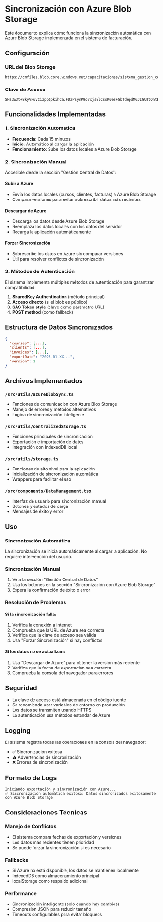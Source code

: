 # Sincronización con Azure Blob Storage

Este documento explica cómo funciona la sincronización automática con Azure Blob Storage implementada en el sistema de facturación.

## Configuración

### URL del Blob Storage
```
https://cmfiles.blob.core.windows.net/capacitaciones/sistema_gestion_completo.json
```

### Clave de Acceso
```
SHs3w3t+8kyVPuvCizpptpkihCaJFDzPsynP9o7xjsBlCssK0ez+GbTdepdMGJIGUBtQntBbrQMWiHfRkyBl5Q==
```

## Funcionalidades Implementadas

### 1. Sincronización Automática
- **Frecuencia**: Cada 15 minutos
- **Inicio**: Automático al cargar la aplicación
- **Funcionamiento**: Sube los datos locales a Azure Blob Storage

### 2. Sincronización Manual
Accesible desde la sección "Gestión Central de Datos":

#### Subir a Azure
- Envía los datos locales (cursos, clientes, facturas) a Azure Blob Storage
- Compara versiones para evitar sobrescribir datos más recientes

#### Descargar de Azure
- Descarga los datos desde Azure Blob Storage
- Reemplaza los datos locales con los datos del servidor
- Recarga la aplicación automáticamente

#### Forzar Sincronización
- Sobrescribe los datos en Azure sin comparar versiones
- Útil para resolver conflictos de sincronización

### 3. Métodos de Autenticación
El sistema implementa múltiples métodos de autenticación para garantizar compatibilidad:

1. **SharedKey Authentication** (método principal)
2. **Acceso directo** (si el blob es público)
3. **SAS Token style** (clave como parámetro URL)
4. **POST method** (como fallback)

## Estructura de Datos Sincronizados

```json
{
  "courses": [...],
  "clients": [...],
  "invoices": [...],
  "exportDate": "2025-01-XX...",
  "version": 2
}
```

## Archivos Implementados

### `/src/utils/azureBlobSync.ts`
- Funciones de comunicación con Azure Blob Storage
- Manejo de errores y métodos alternativos
- Lógica de sincronización inteligente

### `/src/utils/centralizedStorage.ts`
- Funciones principales de sincronización
- Exportación e importación de datos
- Integración con IndexedDB local

### `/src/utils/storage.ts`
- Funciones de alto nivel para la aplicación
- Inicialización de sincronización automática
- Wrappers para facilitar el uso

### `/src/components/DataManagement.tsx`
- Interfaz de usuario para sincronización manual
- Botones y estados de carga
- Mensajes de éxito y error

## Uso

### Sincronización Automática
La sincronización se inicia automáticamente al cargar la aplicación. No requiere intervención del usuario.

### Sincronización Manual
1. Ve a la sección "Gestión Central de Datos"
2. Usa los botones en la sección "Sincronización con Azure Blob Storage"
3. Espera la confirmación de éxito o error

### Resolución de Problemas

#### Si la sincronización falla:
1. Verifica la conexión a internet
2. Comprueba que la URL de Azure sea correcta
3. Verifica que la clave de acceso sea válida
4. Usa "Forzar Sincronización" si hay conflictos

#### Si los datos no se actualizan:
1. Usa "Descargar de Azure" para obtener la versión más reciente
2. Verifica que la fecha de exportación sea correcta
3. Comprueba la consola del navegador para errores

## Seguridad

- La clave de acceso está almacenada en el código fuente
- Se recomienda usar variables de entorno en producción
- Los datos se transmiten usando HTTPS
- La autenticación usa métodos estándar de Azure

## Logging

El sistema registra todas las operaciones en la consola del navegador:
- ✅ Sincronización exitosa
- ⚠️ Advertencias de sincronización
- ❌ Errores de sincronización

## Formato de Logs

```
Iniciando exportación y sincronización con Azure...
✅ Sincronización automática exitosa: Datos sincronizados exitosamente con Azure Blob Storage
```

## Consideraciones Técnicas

### Manejo de Conflictos
- El sistema compara fechas de exportación y versiones
- Los datos más recientes tienen prioridad
- Se puede forzar la sincronización si es necesario

### Fallbacks
- Si Azure no está disponible, los datos se mantienen localmente
- IndexedDB como almacenamiento principal
- localStorage como respaldo adicional

### Performance
- Sincronización inteligente (solo cuando hay cambios)
- Compresión JSON para reducir tamaño
- Timeouts configurables para evitar bloqueos 